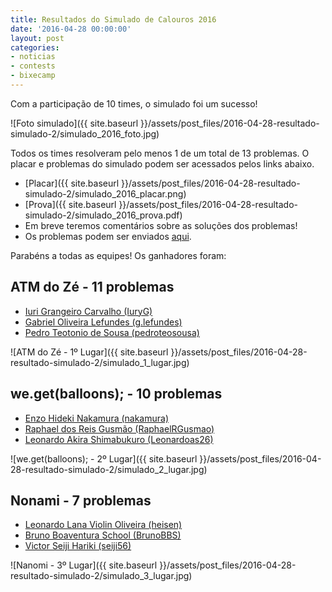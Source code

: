 ```yaml
---
title: Resultados do Simulado de Calouros 2016
date: '2016-04-28 00:00:00'
layout: post
categories:
- noticias
- contests
- bixecamp
---
```



Com a participação de 10 times, o simulado foi um sucesso!

![Foto simulado]({{ site.baseurl }}/assets/post_files/2016-04-28-resultado-simulado-2/simulado_2016_foto.jpg)

Todos os times resolveram pelo menos 1 de um total de
13 problemas. O placar e problemas do simulado podem ser
acessados pelos links abaixo.

- [Placar]({{ site.baseurl }}/assets/post_files/2016-04-28-resultado-simulado-2/simulado_2016_placar.png)
- [Prova]({{ site.baseurl }}/assets/post_files/2016-04-28-resultado-simulado-2/simulado_2016_prova.pdf)
- Em breve teremos comentários sobre as soluções dos problemas!
- Os problemas podem ser enviados [aqui](http://codeforces.com/gym/100985).
<!--- [Comentários sobre os problemas]({{ site.baseurl }}/assets/post_files/2016-04-28-resultado-simulado-2/simulado__2016_comentario.pdf) -->

Parabéns a todas as equipes! Os ganhadores foram:

## ATM do Zé - 11 problemas

- [Iuri Grangeiro Carvalho (IuryG)](http://codeforces.com/profile/IuriG)
- [Gabriel Oliveira Lefundes (g.lefundes)](http://codeforces.com/profile/g.lefundes)
- [Pedro Teotonio de Sousa (pedroteosousa)](http://codeforces.com/profile/pedroteosousa)

![ATM do Zé - 1º Lugar]({{ site.baseurl }}/assets/post_files/2016-04-28-resultado-simulado-2/simulado_1_lugar.jpg)

## we.get(balloons); - 10 problemas
- [Enzo Hideki Nakamura (nakamura)](http://codeforces.com/profile/nakamura)
- [Raphael dos Reis Gusmão (RaphaelRGusmao)](http://codeforces.com/profile/RaphaelRGusmao)
- [Leonardo Akira Shimabukuro (Leonardoas26)](http://codeforces.com/profile/Leonardoas26)

![we.get(balloons); - 2º Lugar]({{ site.baseurl }}/assets/post_files/2016-04-28-resultado-simulado-2/simulado_2_lugar.jpg)

## Nonami - 7 problemas
- [Leonardo Lana Violin Oliveira (heisen)](http://codeforces.com/profile/heisen)
- [Bruno Boaventura School (BrunoBBS)](http://codeforces.com/profile/BrunoBBS)
- [Victor Seiji Hariki (seiji56)](http://codeforces.com/profile/seiji56)

![Nanomi - 3º Lugar]({{ site.baseurl }}/assets/post_files/2016-04-28-resultado-simulado-2/simulado_3_lugar.jpg)
